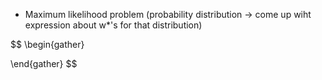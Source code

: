 - Maximum likelihood problem (probability distribution -> come up wiht expression about w*'s for that distribution)

$$
\begin{gather}

\end{gather}
$$